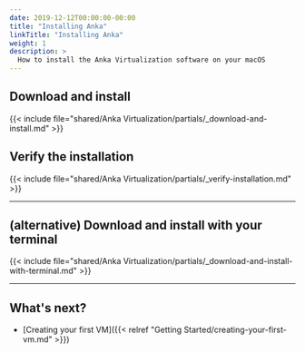 ```yaml
---
date: 2019-12-12T00:00:00-00:00
title: "Installing Anka"
linkTitle: "Installing Anka"
weight: 1
description: >
  How to install the Anka Virtualization software on your macOS
---
```


## Download and install

{{< include file="shared/Anka Virtualization/partials/_download-and-install.md" >}}

## Verify the installation

{{< include file="shared/Anka Virtualization/partials/_verify-installation.md" >}}

---

## (alternative) Download and install with your terminal

{{< include file="shared/Anka Virtualization/partials/_download-and-install-with-terminal.md" >}}

---

## What's next?

- [Creating your first VM]({{< relref "Getting Started/creating-your-first-vm.md" >}})

